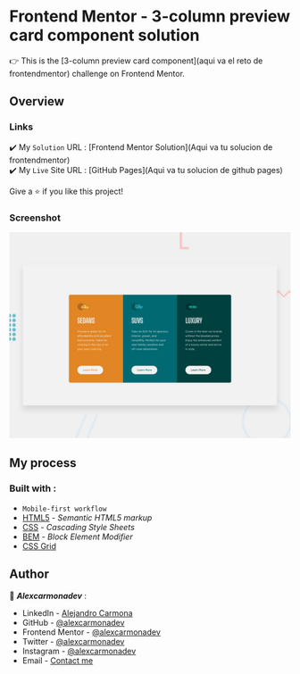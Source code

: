 # Frontend Mentor - 3-column preview card component solution

:point_right: This is the [3-column preview card component](aqui va el reto de frontendmentor) challenge on Frontend Mentor.

## Overview

### Links

:heavy_check_mark: My `Solution` URL : [Frontend Mentor Solution](Aqui va tu solucion de frontendmentor) </br>
:heavy_check_mark: My `Live` Site URL : [GitHub Pages](Aqui va tu solucion de github pages)

Give a ⭐️ if you like this project!

### Screenshot

![screenshot of the solution](/design/desktop-preview.jpg)

## My process

### Built with :

- `Mobile-first workflow`
- [HTML5](https://developer.mozilla.org/en-US/docs/Web/HTML) - _Semantic HTML5 markup_
- [CSS](https://developer.mozilla.org/en-US/docs/Web/CSS) - _Cascading Style Sheets_
- [BEM](http://getbem.com/) - _Block Element Modifier_
- [CSS Grid](https://developer.mozilla.org/en-US/docs/Web/CSS/CSS_Grid_Layout)

## Author

:man: **_Alexcarmonadev_** :

- LinkedIn - [Alejandro Carmona](https://www.linkedin.com/in/alejandro-carmona-522339228/)
- GitHub - [@alexcarmonadev](https://github.com/alexcarmonadev)
- Frontend Mentor - [@alexcarmonadev](https://www.frontendmentor.io/profile/alexcarmonadev)
- Twitter - [@alexcarmonadev](https://twitter.com/alexcarmonadev)
- Instagram - [@alexcarmonadev](https://instagram.com/alexcarmonadev)
- Email - [Contact me](mailto:alexcarmonadev@gmail.com)
